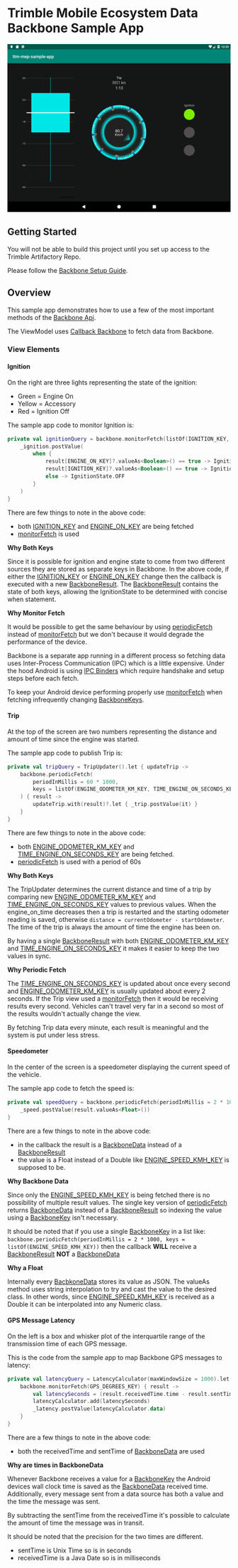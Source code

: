 # Trimble Mobile Ecosystem Data Backbone Sample App

![alt-text](doc/SampleAppView.png "Sample App Screenshot")

## Getting Started

You will not be able to build this project until you set up access to the Trimble Artifactory Repo.

Please follow the [Backbone Setup Guide](doc/BackboneGettingStarted.md).

## Overview

This sample app demonstrates how to use a few of the most important methods of the [Backbone Api](doc/Backbone.md).

The ViewModel uses [Callback Backbone](doc/CallbackBackbone.md) to fetch data from Backbone.
 
### View Elements

#### Ignition

On the right are three lights representing the state of the ignition:
* Green = Engine On
* Yellow = Accessory
* Red = Ignition Off

The sample app code to monitor Ignition is:
```kotlin
private val ignitionQuery = backbone.monitorFetch(listOf(IGNITION_KEY, ENGINE_ON_KEY)) { result ->
    _ignition.postValue(
        when {
            result[ENGINE_ON_KEY]?.valueAs<Boolean>() == true -> IgnitionState.ENGINE_ON
            result[IGNITION_KEY]?.valueAs<Boolean>() == true -> IgnitionState.ACCESSORY
            else -> IgnitionState.OFF
        }
    )
}
``` 
There are few things to note in the above code:
* both [IGNITION_KEY](doc/BackboneDataTypes.md) and [ENGINE_ON_KEY](doc/BackboneDataTypes.md) are being fetched
* [monitorFetch](doc/CallbackBackbone.md) is used

**Why Both Keys**

Since it is possible for ignition and engine state to come from two different sources they are stored as separate keys in Backbone.
In the above code, if either the [IGNITION_KEY](doc/BackboneDataTypes.md) or [ENGINE_ON_KEY](doc/BackboneDataTypes.md) change
then the callback is executed with a new [BackboneResult](doc/BackboneResult.md). 
The [BackboneResult](doc/BackboneResult.md) contains the state of both keys, allowing the IgnitionState to be determined with concise when statement.

**Why Monitor Fetch**

It would be possible to get the same behaviour by using [periodicFetch](doc/CallbackBackbone.md) instead of [monitorFetch](doc/CallbackBackbone.md)
but we don't because it would degrade the performance of the device. 

Backbone is a separate app running in a different process so fetching data uses Inter-Process Communication (IPC) which is a little expensive.
Under the hood Android is using [IPC Binders](https://events.static.linuxfound.org/images/stories/slides/abs2013_gargentas.pdf)
which require handshake and setup steps before each fetch. 

To keep your Android device performing properly use [monitorFetch](doc/CallbackBackbone.md) when fetching infrequently changing [BackboneKeys](doc/BackboneDataTypes.md).

#### Trip

At the top of the screen are two numbers representing the distance and amount of time since the engine was started.

The sample app code to publish Trip is:
```kotlin
private val tripQuery = TripUpdater().let { updateTrip ->
    backbone.periodicFetch(
        periodInMillis = 60 * 1000,
        keys = listOf(ENGINE_ODOMETER_KM_KEY, TIME_ENGINE_ON_SECONDS_KEY)
    ) { result ->
        updateTrip.with(result)?.let { _trip.postValue(it) }
    }
}
```
There are few things to note in the above code:
* both [ENGINE_ODOMETER_KM_KEY](doc/BackboneDataTypes.md) and [TIME_ENGINE_ON_SECONDS_KEY](doc/BackboneDataTypes.md) are being fetched.
* [periodicFetch](doc/CallbackBackbone.md) is used with a period of 60s

**Why Both Keys**

The TripUpdater determines the current distance and time of a trip by comparing 
new [ENGINE_ODOMETER_KM_KEY](doc/BackboneDataTypes.md) and [TIME_ENGINE_ON_SECONDS_KEY](doc/BackboneDataTypes.md) values
to previous values. When the engine_on_time decreases then a trip is restarted and the starting odometer reading is saved,
otherwise `distance = currentOdometer - startOdometer`. 
The time of the trip is always the amount of time the engine has been on.

By having a single [BackboneResult](doc/BackboneResult.md) with both [ENGINE_ODOMETER_KM_KEY](doc/BackboneDataTypes.md) and [TIME_ENGINE_ON_SECONDS_KEY](doc/BackboneDataTypes.md)
it makes it easier to keep the two values in sync.

**Why Periodic Fetch**
  
The [TIME_ENGINE_ON_SECONDS_KEY](doc/BackboneDataTypes.md) is updated about once every second 
and [ENGINE_ODOMETER_KM_KEY](doc/BackboneDataTypes.md) is usually updated about every 2 seconds.
If the Trip view used a [monitorFetch](doc/CallbackBackbone.md) then it would be receiving results every second. 
Vehicles can't travel very far in a second so most of the results wouldn't actually change the view.
 
By fetching Trip data every minute, each result is meaningful and the system is put under less stress. 
  
#### Speedometer

In the center of the screen is a speedometer displaying the current speed of the vehicle.

The sample app code to fetch the speed is:
```kotlin
private val speedQuery = backbone.periodicFetch(periodInMillis = 2 * 1000, key = ENGINE_SPEED_KMH_KEY) { result ->
    _speed.postValue(result.valueAs<Float>())
}
```

There are a few things to note in the above code:
* in the callback the result is a [BackboneData](doc/BackboneResult.md) instead of a [BackboneResult](doc/BackboneResult.md)
* the value is a Float instead of a Double like [ENGINE_SPEED_KMH_KEY](doc/BackboneDataTypes.md) is supposed to be.

**Why Backbone Data**

Since only the [ENGINE_SPEED_KMH_KEY](doc/BackboneDataTypes.md) is being fetched there is no possibility of multiple result values.
The single key version of [periodicFetch](doc/CallbackBackbone.md) returns [BackboneData](doc/BackboneResult.md) 
instead of a [BackboneResult](doc/BackboneResult.md) so indexing the value using a [BackboneKey](doc/BackboneDataTypes.md) isn't necessary.

It should be noted that if you use a single [BackboneKey](doc/BackboneDataTypes.md) in a list like:
`backbone.periodicFetch(periodInMillis = 2 * 1000, keys = listOf(ENGINE_SPEED_KMH_KEY))`
then the callback **WILL** receive a [BackboneResult](doc/BackboneResult.md) **NOT** a [BackboneData](doc/BackboneResult.md)

**Why a Float**

Internally every [BacbkoneData](doc/BackboneResult.md) stores its value as JSON. 
The valueAs method uses string interpolation to try and cast the value to the desired class.
In other words, since [ENGINE_SPEED_KMH_KEY](doc/BackboneDataTypes.md) is received as a Double it can be interpolated into any Numeric class.

#### GPS Message Latency

On the left is a box and whisker plot of the interquartile range of the transmission time of each GPS message.

This is the code from the sample app to map Backbone GPS messages to latency:
```kotlin
private val latencyQuery = LatencyCalculator(maxWindowSize = 1000).let { latencyCalculator ->
    backbone.monitorFetch(GPS_DEGREES_KEY) { result ->
        val latencySeconds = (result.receivedTime.time - result.sentTime.time) / 1000f
        latencyCalculator.add(latencySeconds)
        _latency.postValue(latencyCalculator.data)
    }
}
```

There are a few things to note in the above code:
* both the receivedTime and sentTime of [BackboneData](doc/BackboneResult.md) are used

**Why are times in BackboneData**

Whenever Backbone receives a value for a [BackboneKey](doc/BackboneDataTypes.md) the Android devices wall clock time 
is saved as the [BackboneData](doc/BackboneResult.md) received time. 
Additionally, every message sent from a data source has both a value and the time the message was sent.

By subtracting the sentTime from the receivedTime it's possible to calculate the amount of time the message was in transit.

It should be noted that the precision for the two times are different.
* sentTime is Unix Time so is in seconds
* receivedTime is a Java Date so is in milliseconds 
